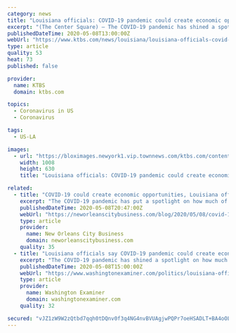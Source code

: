 ```yaml
---
category: news
title: "Louisiana officials: COVID-19 pandemic could create economic opportunities"
excerpt: "(The Center Square) – The COVID-19 pandemic has shined a spotlight on how much of the nation’s supply chain is based overseas. If corporations start to rethink those decisions, Louisiana"
publishedDateTime: 2020-05-08T13:00:00Z
webUrl: "https://www.ktbs.com/news/louisiana/louisiana-officials-covid-19-pandemic-could-create-economic-opportunities/article_5c3b24de-65c9-5cc1-bdc3-d83eef09300e.html"
type: article
quality: 53
heat: 73
published: false

provider:
  name: KTBS
  domain: ktbs.com

topics:
  - Coronavirus in US
  - Coronavirus

tags:
  - US-LA

images:
  - url: "https://bloximages.newyork1.vip.townnews.com/ktbs.com/content/tncms/assets/v3/editorial/0/c9/0c99d286-768f-5ab1-b01c-ddb8e0565f1f/5eb48fc898777.image.png?resize=1008%2C630"
    width: 1008
    height: 630
    title: "Louisiana officials: COVID-19 pandemic could create economic opportunities"

related:
  - title: "COVID-19 could create economic opportunities, Louisiana officials say"
    excerpt: "The COVID-19 pandemic has put a spotlight on how much of the nation’s supply chain is based overseas. If corporations start to rethink those decisions, Louisiana should be ready to compete for those investments,"
    publishedDateTime: 2020-05-08T20:47:00Z
    webUrl: "https://neworleanscitybusiness.com/blog/2020/05/08/covid-19-could-create-economic-opportunities-louisiana-officials-say/"
    type: article
    provider:
      name: New Orleans City Business
      domain: neworleanscitybusiness.com
    quality: 35
  - title: "Louisiana officials say COVID-19 pandemic could create economic opportunities"
    excerpt: "The COVID-19 pandemic has shined a spotlight on how much of the nation’s supply chain is based overseas. If corporations start to rethink those decisions, Louisiana should be ready to compete for those investments,"
    publishedDateTime: 2020-05-08T15:00:00Z
    webUrl: "https://www.washingtonexaminer.com/politics/louisiana-officials-say-covid-19-pandemic-could-create-economic-opportunities"
    type: article
    provider:
      name: Washington Examiner
      domain: washingtonexaminer.com
    quality: 32

secured: "vJZ1zW9W2zQtbd7qqh0tDQnv0f3q4NG4nvBVUAgjwPQPr7oeHSADLT+BA4oOLdGdZHWKMOqF+Srk+qOTBJfMtpTi/cysDn1LuyAaQrEOcFSJ7WJpqE67I0oSTyEWEdUsaO99JBHkCpDLsrzGF+yyAKEOH7vy15qjeyb5Pv+kcwhdCxKOch79Ec9EMAmPpq7t169vlINluDqQinjuN9dT+COtRJJeDDVf7XkiwVuot1AjAt/geAAOs668Gbtm/sdO7N5lcJ8T/+xtVaypNL+s8NsoHpVxhHmdYjUIBizz9t4HH2oNzlukON3ymljOA4hcr5Wb51Wo+j53EnHFrt9QdfOjRC2ZG2bXTSEFvZn4MiXxmcvBWvcJ4zVaiiuy/Ka7Bl72XbazcZjt+N9b/UtVxs0w/xRTcrKo+sZPY+I6Fqfry01qNreGCNlulC3kdYzz3g3DjPoqklJG0lwd279bKQi74Re5Rr47mLJMY/w/5ag=;8LZNg1m5kU3j6559Rr7c0w=="
---
```


